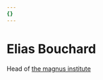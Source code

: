 ```yaml
---
{}
---
```

# Elias Bouchard   
   
Head of [the magnus institute](../Organizations/the%20magnus%20institute.md)